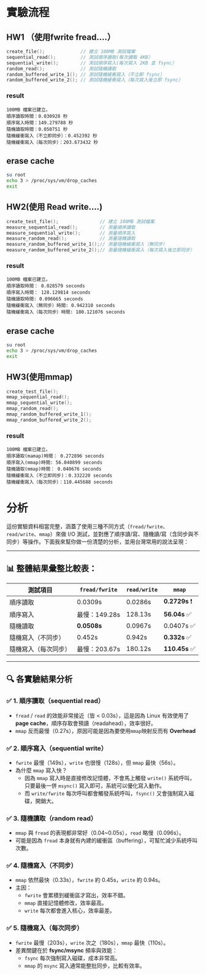 # 實驗流程
## HW1 （使用fwrite fread....）
```c
create_file();             // 建立 100MB 測試檔案
sequential_read();         // 測試順序讀取(每次讀取 4KB）
sequential_write();        // 測試順序寫入(每次寫入 2KB 並 fsync）
random_read();             // 測試隨機讀取
random_buffered_write_1(); // 測試隨機緩衝寫入（不立即 fsync）
random_buffered_write_2(); // 測試隨機緩衝寫入（每次寫入後立即 fsync）
```

### result
``` text
100MB 檔案已建立。
順序讀取時間：0.030928 秒
順序寫入時間：149.279788 秒
隨機讀取時間：0.050751 秒
隨機緩衝寫入（不立即同步）：0.452392 秒
隨機緩衝寫入（每次同步）：203.673432 秒
```

## erase cache
```Bash
su root
echo 3 > /proc/sys/vm/drop_caches
exit
```

## HW2(使用 Read write....)
```c
create_test_file();               // 建立 100MB 測試檔案
measure_sequential_read();        // 測量順序讀取
measure_sequential_write();       // 測量順序寫入
measure_random_read();            // 測量隨機讀取
measure_random_buffered_write_1();// 測量隨機緩衝寫入（無同步）
measure_random_buffered_write_2();// 測量隨機緩衝寫入（每次寫入後立即同步）
```

### result
``` text
100MB 檔案已建立。
順序讀取時間： 0.028579 seconds
順序寫入時間： 128.129814 seconds
隨機讀取時間: 0.096665 seconds
隨機緩衝寫入（無同步）時間: 0.942310 seconds
隨機緩衝寫入（每次同步）時間: 180.121076 seconds
```

## erase cache
```Bash
su root
echo 3 > /proc/sys/vm/drop_caches
exit
```

## HW3(使用mmap)
```c
create_test_file();
mmap_sequential_read();
mmap_sequential_write();
mmap_random_read();
mmap_random_buffered_write_1();
mmap_random_buffered_write_2();
```

### result
```text
100MB 檔案已建立。
順序讀取(mamap)時間： 0.272896 seconds
順序寫入(mmap)時間: 56.040899 seconds
隨機讀取(mmap)時間： 0.040676 seconds
隨機緩衝寫入（不立即同步)：0.332220 seconds
隨機緩衝寫入（每次同步）：110.445688 seconds
```

# 分析
這份實驗資料相當完整，涵蓋了使用三種不同方式（`fread/fwrite`、`read/write`、`mmap`）來做 I/O 測試，並對應了順序讀/寫、隨機讀/寫（含同步與不同步）等操作。下面我來幫你做一份清楚的分析，並用台灣常用的說法呈現：

---

## 📊 整體結果彙整比較表：

| 測試項目 | `fread/fwrite` | `read/write` | `mmap` |
|----------|----------------|--------------|--------|
| 順序讀取 | 0.0309s        | 0.0286s      | **0.2729s** ❗ |
| 順序寫入 | 最慢：149.28s  | 128.13s      | **56.04s** ✅ |
| 隨機讀取 | **0.0508s**    | 0.0967s      | 0.0407s ✅ |
| 隨機寫入（不同步） | 0.452s     | 0.942s       | **0.332s** ✅ |
| 隨機寫入（每次同步） | 最慢：203.67s | 180.12s  | **110.45s** ✅ |

---

## 🔍 各實驗結果分析

### ✅ **1. 順序讀取（sequential read）**
- `fread` / `read` 的效能非常接近（皆 < 0.03s），這是因為 Linux 有效使用了 **page cache**，順序存取會預讀（readahead），效率很好。
- `mmap` 反而最慢（0.27s），原因可能是因為要使用`mmap`映射反而有 **Overhead**

### ✅ **2. 順序寫入（sequential write）**
- `fwrite` 最慢（149s），`write` 也很慢（128s），但 `mmap` 最快（56s）。
- 為什麼 `mmap` 寫入快？
  - 因為 `mmap` 寫入時是直接修改記憶體，不會馬上觸發 `write()` 系統呼叫，只要最後一併 `msync()` 寫入即可，系統可以優化寫入動作。
  - 而 `write/fwrite` 每次呼叫都會觸發系統呼叫，`fsync()` 又會強制寫入磁碟，開銷大。

### ✅ **3. 隨機讀取（random read）**
- `mmap` 與 `fread` 的表現都非常好（0.04~0.05s），`read` 略慢（0.096s）。
- 可能是因為 `fread` 本身就有內建的緩衝區（buffering），可幫忙減少系統呼叫次數。

### ✅ **4. 隨機寫入（不同步）**
- `mmap` 依然最快（0.33s），`fwrite` 約 0.45s，`write` 約 0.94s。
- 主因：
  - `fwrite` 會累積到緩衝區才寫出，效率不錯。
  - `mmap` 直接記憶體修改，效率最高。
  - `write` 每次都會進入核心，效率最差。

### ✅ **5. 隨機寫入（每次同步）**
- `fwrite` 最慢（203s），`write` 次之（180s），`mmap` 最快（110s）。
- 差異關鍵在於 **fsync/msync** 頻率與效能：
  - `fsync` 每次強制寫入磁碟，成本非常高。
  - `mmap` 的 `msync` 寫入通常能整批同步，比較有效率。

